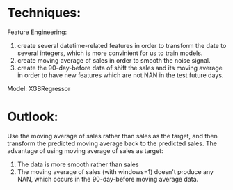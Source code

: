 # Techniques:
Feature Engineering:
1. create several datetime-related features in order to transform the date to several integers, which is more convinient for us to train models.
2. create moving average of sales in order to smooth the noise signal.
3. create the 90-day-before data of shift the sales and its moving average in order to have new features which are not NAN in the test future days.

Model: XGBRegressor

# Outlook:
Use the moving average of sales rather than sales as the target, and then transform the predicted moving average back to the predicted sales. The advantage of using moving average of sales as target:
1. The data is more smooth rather than sales
2. The moving average of sales (with windows=1) doesn't produce any NAN, which occurs in the 90-day-before moving average data.
